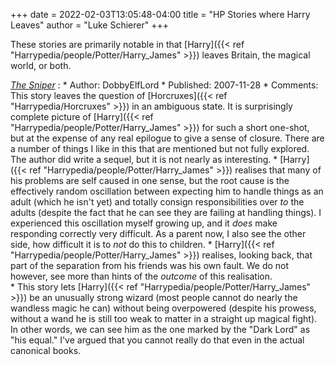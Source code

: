 +++
date = 2022-02-03T13:05:48-04:00
title = "HP Stories where Harry Leaves"
author = "Luke Schierer"
+++

These stories are primarily notable in that [Harry]({{< ref "Harrypedia/people/Potter/Harry_James" >}}) 
leaves Britain, the magical world, or both. 

_[The Sniper](https://www.fanfiction.net/s/3918135)_
:   * Author: DobbyElfLord
    * Published: 2007-11-28
    * Comments: This story leaves the question of [Horcruxes]({{< ref "Harrypedia/Horcruxes" >}})
      in an ambiguous state.  It is surprisingly complete picture of
      [Harry]({{< ref "Harrypedia/people/Potter/Harry_James" >}}) for such a 
      short one-shot, but at the expense of any real epilogue to give a sense
      of closure.  There are a number of things I like in this that are
      mentioned but not fully explored.  The author did write a sequel, but it
      is not nearly as interesting.
      * [Harry]({{< ref "Harrypedia/people/Potter/Harry_James" >}}) realises 
        that many of his problems are self caused in one sense, but the root 
	cause is the effectively random oscillation between expecting him to 
	handle things as an adult (which he isn't yet) and totally consign 
	responsibilities over *to* the adults (despite the fact that he can 
	see they are failing at handling things).  I experienced this 
	oscillation myself growing up, and it *does* make responding correctly
	very difficult.  As a parent now, I also see the other side, how
	difficult it is to *not* do this to children.
      * [Harry]({{< ref "Harrypedia/people/Potter/Harry_James" >}}) realises,
	looking back,  that part of the separation from his friends was his own
	fault.  We do not however, see more than hints of the *outcome* of this
	realisation.  
      * This story lets [Harry]({{< ref "Harrypedia/people/Potter/Harry_James" >}}) 
	be an unusually strong wizard (most people cannot do nearly the
	wandless magic he can) without being overpowered (despite his prowess,
	without a wand he is still too weak to matter in a straight up magical
	fight).  In other words, we can see him as the one marked by the "Dark
	Lord" as "his equal."  I've argued that you cannot really do that even
	in the actual canonical books.

